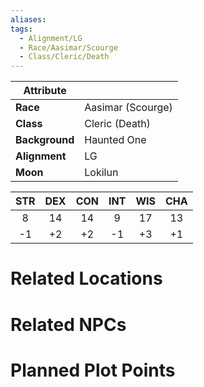 ```yaml
---
aliases: 
tags:
  - Alignment/LG
  - Race/Aasimar/Scourge
  - Class/Cleric/Death
---
```

| Attribute      |                   |
| -------------- | ----------------- |
| **Race**       | Aasimar (Scourge) |
| **Class**      | Cleric (Death)    |
| **Background** | Haunted One       |
| **Alignment**  | LG                |
| **Moon**       | Lokilun                  |

|STR|DEX|CON|INT|WIS|CHA|
|:-:|:-:|:-:|:-:|:-:|:-:|
|8|14|14|9|17|13|
|-1|+2|+2|-1|+3|+1|
# Related Locations
# Related NPCs
# Planned Plot Points